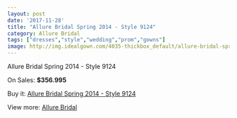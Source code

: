 ```yaml
---
layout: post
date: '2017-11-28'
title: "Allure Bridal Spring 2014 - Style 9124"
category: Allure Bridal
tags: ["dresses","style","wedding","prom","gowns"]
image: http://img.idealgown.com/4035-thickbox_default/allure-bridal-spring-2014-style-9124.jpg
---
```

Allure Bridal Spring 2014 - Style 9124

On Sales: **$356.995**
<a href="https://www.idealgown.com/en/allure-bridal/1861-allure-bridal-spring-2014-style-9124.html"><amp-img layout="responsive" width="600" height="600" src="//img.idealgown.com/4035-thickbox_default/allure-bridal-spring-2014-style-9124.jpg" alt="Allure Bridal Spring 2014 - Style 9124 0" /></a>
<a href="https://www.idealgown.com/en/allure-bridal/1861-allure-bridal-spring-2014-style-9124.html"><amp-img layout="responsive" width="600" height="600" src="//img.idealgown.com/4037-thickbox_default/allure-bridal-spring-2014-style-9124.jpg" alt="Allure Bridal Spring 2014 - Style 9124 1" /></a>
<a href="https://www.idealgown.com/en/allure-bridal/1861-allure-bridal-spring-2014-style-9124.html"><amp-img layout="responsive" width="600" height="600" src="//img.idealgown.com/4036-thickbox_default/allure-bridal-spring-2014-style-9124.jpg" alt="Allure Bridal Spring 2014 - Style 9124 2" /></a>

Buy it: [Allure Bridal Spring 2014 - Style 9124](https://www.idealgown.com/en/allure-bridal/1861-allure-bridal-spring-2014-style-9124.html "Allure Bridal Spring 2014 - Style 9124")

View more: [Allure Bridal](https://www.idealgown.com/en/29-allure-bridal "Allure Bridal")